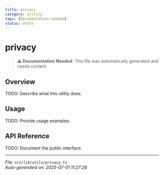 ```yaml
---
title: privacy
category: utility
tags: [documentation-needed]
status: draft
---
```


# privacy

> ⚠️ **Documentation Needed**: This file was automatically generated and needs content.

## Overview

TODO: Describe what this utility does.

## Usage

TODO: Provide usage examples.

## API Reference

TODO: Document the public interface.

---

*File: `src/lib/utils/privacy.ts`*  
*Auto-generated on: 2025-07-01 11:27:28*
